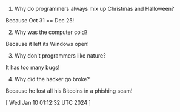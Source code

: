  
1) Why do programmers always mix up Christmas and Halloween? 

Because Oct 31 == Dec 25!

2) Why was the computer cold?

Because it left its Windows open!

3) Why don't programmers like nature?

It has too many bugs!

4) Why did the hacker go broke?

Because he lost all his Bitcoins in a phishing scam!
 
[ 
Wed Jan 10 01:12:32 UTC 2024
 ]
